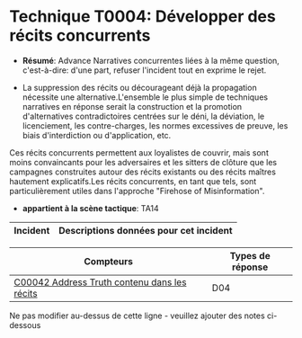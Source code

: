 # Technique T0004: Développer des récits concurrents

* **Résumé**: Advance Narratives concurrentes liées à la même question, c'est-à-dire: d'une part, refuser l'incident tout en exprime le rejet.

* La suppression des récits ou décourageant déjà la propagation nécessite une alternative.L'ensemble le plus simple de techniques narratives en réponse serait la construction et la promotion d'alternatives contradictoires centrées sur le déni, la déviation, le licenciement, les contre-charges, les normes excessives de preuve, les biais d'interdiction ou d'application, etc.

Ces récits concurrents permettent aux loyalistes de couvrir, mais sont moins convaincants pour les adversaires et les sitters de clôture que les campagnes construites autour des récits existants ou des récits maîtres hautement explicatifs.Les récits concurrents, en tant que tels, sont particulièrement utiles dans l'approche "Firehose of Misinformation".

* **appartient à la scène tactique**: TA14


|Incident |Descriptions données pour cet incident |
|-------- |-------------------- |



|Compteurs |Types de réponse |
|-------- |-------------- |
|[C00042 Address Truth contenu dans les récits](../../generated_pages/counters/C00042.md) |D04 |


Ne pas modifier au-dessus de cette ligne - veuillez ajouter des notes ci-dessous
